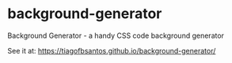 # background-generator
Background Generator - a handy CSS code background generator

See it at: https://tiagofbsantos.github.io/background-generator/
